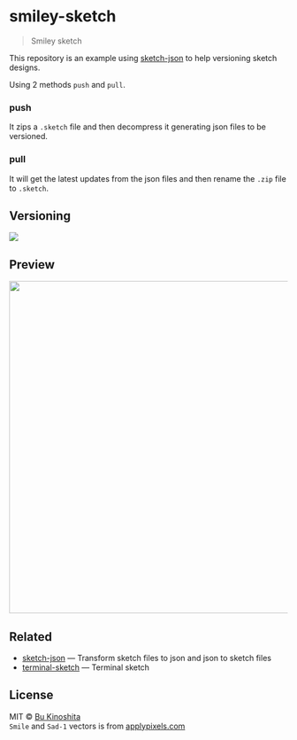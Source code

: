 # smiley-sketch

> Smiley sketch

This repository is an example using [sketch-json](https://github.com/bukinoshita/sketch-json) to help versioning sketch designs.

Using 2 methods `push` and `pull`.

### push

It zips a `.sketch` file and then decompress it generating json files to be versioned.

### pull

It will get the latest updates from the json files and then rename the `.zip` file to `.sketch`.


## Versioning

<img src="https://github.com/bukinoshita/smiley-sketch/blob/master/smile-sketch.gif"/>

## Preview

<img src="https://github.com/bukinoshita/smiley-sketch/blob/master/sketch/previews/preview.png" width="600"/>


## Related

- [sketch-json](https://github.com/bukinoshita/sketch-json) — Transform sketch files to json and json to sketch files
- [terminal-sketch](https://github.com/bukinoshita/terminal-sketch) — Terminal sketch

## License

MIT © [Bu Kinoshita](https://bukinoshita.io)<br/>
`Smile` and `Sad-1` vectors is from [applypixels.com](https://applypixels.com)
